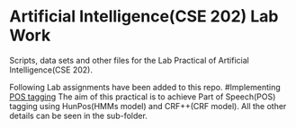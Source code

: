 # Artificial Intelligence(CSE 202) Lab Work
Scripts, data sets and other files for the Lab Practical of Artificial Intelligence(CSE 202).

Following Lab assignments have been added to this repo.
#Implementing [POS tagging](https://en.wikipedia.org/wiki/Part-of-speech_tagging)
The aim of this practical is to achieve Part of Speech(POS) tagging using HunPos(HMMs model) and CRF++(CRF model). All the other details can be seen in the sub-folder.
